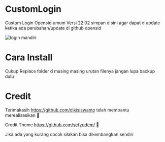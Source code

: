 # CustomLogin
Custom Login Opensid umum Versi 22.02 
simpan d sini agar dapat d update ketika ada perubahan/update di github opensid

![login mandiri](https://user-images.githubusercontent.com/35319600/155640932-be38f166-b89f-4155-9a6d-0ed61d3783d8.png)

# Cara Install

Cukup Replace folder d masing masing urutan filenya jangan lupa backup dulu

# Credit

Terimakasih https://github.com/dikisiswanto telah membantu merealisasikan 🤝

Credit Theme https://github.com/sefyudem/ 🤝

Jika ada yang kurang cocok silakan bisa dikembangkan sendiri
